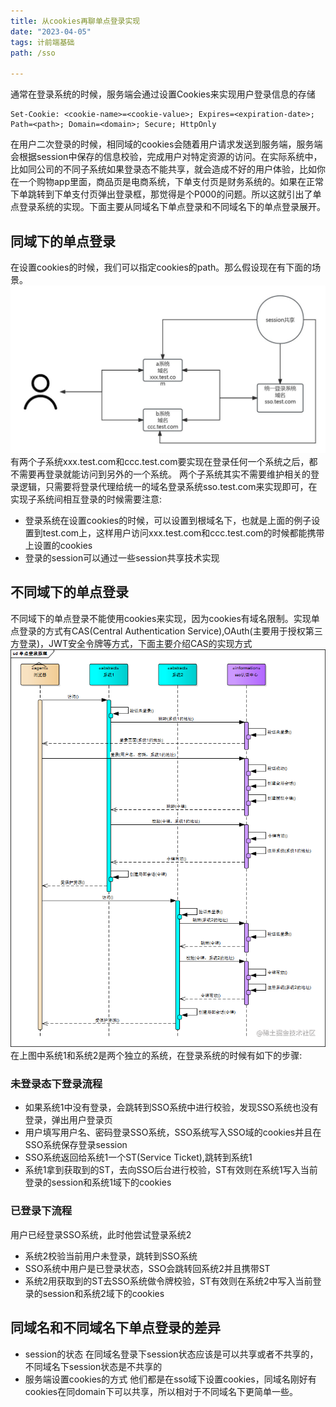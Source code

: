 ```yaml
---
title: 从cookies再聊单点登录实现
date: "2023-04-05"
tags: 计前端基础
path: /sso

---
```


通常在登录系统的时候，服务端会通过设置Cookies来实现用户登录信息的存储


    Set-Cookie: <cookie-name>=<cookie-value>; Expires=<expiration-date>; Path=<path>; Domain=<domain>; Secure; HttpOnly

在用户二次登录的时候，相同域的cookies会随着用户请求发送到服务端，服务端会根据session中保存的信息校验，完成用户对特定资源的访问。在实际系统中，比如同公司的不同子系统如果登录态不能共享，就会造成不好的用户体验，比如你在一个购物app里面，商品页是电商系统，下单支付页是财务系统的。如果在正常下单跳转到下单支付页弹出登录框，那觉得是个P000的问题。所以这就引出了单点登录系统的实现。下面主要从同域名下单点登录和不同域名下的单点登录展开。

## 同域下的单点登录
在设置cookies的时候，我们可以指定cookies的path。那么假设现在有下面的场景。
![同域名单点登录](./javascriptBaseStatic/sso/sameSite.jpg)
有两个子系统xxx.test.com和ccc.test.com要实现在登录任何一个系统之后，都不需要再登录就能访问到另外的一个系统。
两个子系统其实不需要维护相关的登录逻辑，只需要将登录代理给统一的域名登录系统sso.test.com来实现即可，在实现子系统间相互登录的时候需要注意:
* 登录系统在设置cookies的时候，可以设置到根域名下，也就是上面的例子设置到test.com上，这样用户访问xxx.test.com和ccc.test.com的时候都能携带上设置的cookies
* 登录的session可以通过一些session共享技术实现

## 不同域下的单点登录
不同域下的单点登录不能使用cookies来实现，因为cookies有域名限制。实现单点登录的方式有CAS(Central Authentication Service),OAuth(主要用于授权第三方登录)，JWT安全令牌等方式，下面主要介绍CAS的实现方式
![CAS登录流程](./baseWebSummary/sso.png)  
在上图中系统1和系统2是两个独立的系统，在登录系统的时候有如下的步骤:

### 未登录态下登录流程
* 如果系统1中没有登录，会跳转到SSO系统中进行校验，发现SSO系统也没有登录，弹出用户登录页
* 用户填写用户名、密码登录SSO系统，SSO系统写入SSO域的cookies并且在SSO系统保存登录session
* SSO系统返回给系统1一个ST(Service Ticket),跳转到系统1
* 系统1拿到获取到的ST，去向SSO后台进行校验，ST有效则在系统1写入当前登录的session和系统1域下的cookies

### 已登录下流程
用户已经登录SSO系统，此时他尝试登录系统2

* 系统2校验当前用户未登录，跳转到SSO系统
* SSO系统中用户是已登录状态，SSO会跳转回系统2并且携带ST
* 系统2用获取到的ST去SSO系统做令牌校验，ST有效则在系统2中写入当前登录的session和系统2域下的cookies

## 同域名和不同域名下单点登录的差异
* session的状态  在同域名登录下session状态应该是可以共享或者不共享的，不同域名下session状态是不共享的
* 服务端设置cookies的方式 他们都是在sso域下设置cookies，同域名刚好有cookies在同domain下可以共享，所以相对于不同域名下更简单一些。




